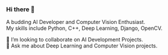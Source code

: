 ### Hi there 👋

<!--
**arjunparmar/arjunparmar** is a ✨ _special_ ✨ repository because its `README.md` (this file) appears on your GitHub profile.

Here are some ideas to get you started:

- 🔭 I’m currently working on ...
- 🌱 I’m currently learning ...
- 👯 I’m looking to collaborate on ...
- 🤔 I’m looking for help with ...
- 💬 Ask me about ...
- 📫 How to reach me: ...
- 😄 Pronouns: ...
- ⚡ Fun fact: ...
-->
A budding AI Developer and Computer Vision Enthusiast.<br/>
My skills include Python, C++, Deep Learning, Django, OpenCV.

👯 I’m looking to collaborate on AI Development Projects.<br/>
💬 Ask me about Deep Learning and Computer Vision projects.
